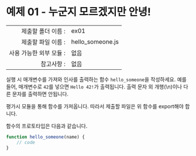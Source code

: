 # 예제 01 - 누군지 모르겠지만 안녕!

|                      |                    |
| --------------------:| ------------------ |
|   제출할 폴더 이름 :     |  ex01              |
|   제출할 파일 이름 :     |  hello_someone.js  |
|   사용 가능한 외부 모듈 : |  없음               |
|   참고사항 :           |  없음                |

실행 시 매개변수를 가져와 인사를 출력하는 함수 `hello_someone`을 작성하세요. 예를 들어, 매개변수로 `42`를 넣으면 `Hello 42!`가 출력됩니다. 출력 문자 외 개행(\n)이나 다른 문자를 출력하면 안됩니다.

평가시 모듈을 통해 함수를 가져옵니다. 따라서 제출할 파일은 위 함수를 export해야 합니다.

함수의 프로토타입은 다음과 같습니다.
```javascript
function hello_someone(name) {
    // code
}
```
